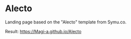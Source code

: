 # Alecto

Landing page based on the "Alecto" template from Symu.co.

Result: https://Magi-a.github.io/Alecto
